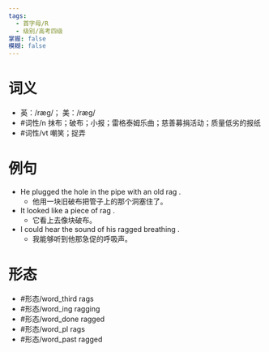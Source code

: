 ```yaml
---
tags:
  - 首字母/R
  - 级别/高考四级
掌握: false
模糊: false
---
```

# 词义
- 英：/ræɡ/； 美：/ræɡ/
- #词性/n  抹布；破布；小报；雷格泰姆乐曲；慈善募捐活动；质量低劣的报纸
- #词性/vt  嘲笑；捉弄
# 例句
- He plugged the hole in the pipe with an old rag .
	- 他用一块旧破布把管子上的那个洞塞住了。
- It looked like a piece of rag .
	- 它看上去像块破布。
- I could hear the sound of his ragged breathing .
	- 我能够听到他那急促的呼吸声。
# 形态
- #形态/word_third rags
- #形态/word_ing ragging
- #形态/word_done ragged
- #形态/word_pl rags
- #形态/word_past ragged
